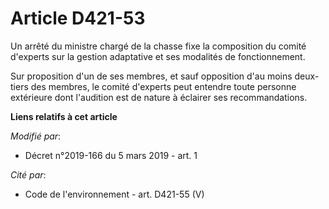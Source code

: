 # Article D421-53

Un arrêté du ministre chargé de la chasse fixe la composition du comité d'experts sur la gestion adaptative et ses modalités
de fonctionnement.

Sur proposition d'un de ses membres, et sauf opposition d'au moins deux-tiers des membres, le comité d'experts peut entendre
toute personne extérieure dont l'audition est de nature à éclairer ses recommandations.

**Liens relatifs à cet article**

_Modifié par_:

  - Décret n°2019-166 du 5 mars 2019 - art. 1

_Cité par_:

  - Code de l'environnement - art. D421-55 (V)
